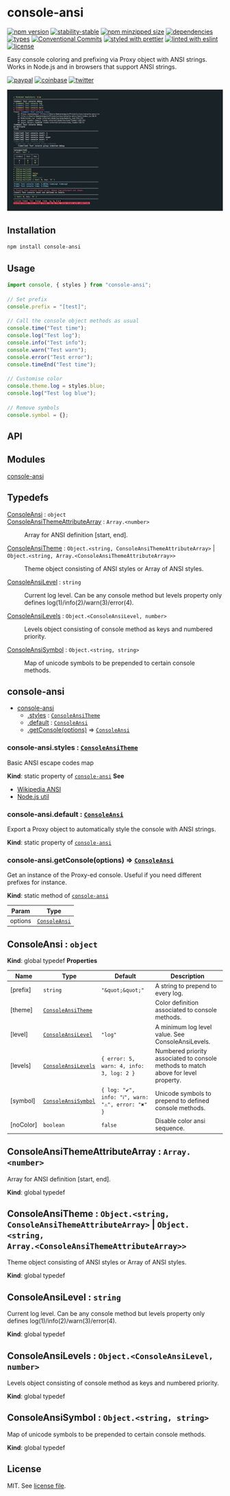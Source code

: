 # console-ansi

[![npm version](https://img.shields.io/npm/v/console-ansi)](https://www.npmjs.com/package/console-ansi)
[![stability-stable](https://img.shields.io/badge/stability-stable-green.svg)](https://www.npmjs.com/package/console-ansi)
[![npm minzipped size](https://img.shields.io/bundlephobia/minzip/console-ansi)](https://bundlephobia.com/package/console-ansi)
[![dependencies](https://img.shields.io/librariesio/release/npm/console-ansi)](https://github.com/dmnsgn/console-ansi/blob/main/package.json)
[![types](https://img.shields.io/npm/types/console-ansi)](https://github.com/microsoft/TypeScript)
[![Conventional Commits](https://img.shields.io/badge/Conventional%20Commits-1.0.0-fa6673.svg)](https://conventionalcommits.org)
[![styled with prettier](https://img.shields.io/badge/styled_with-Prettier-f8bc45.svg?logo=prettier)](https://github.com/prettier/prettier)
[![linted with eslint](https://img.shields.io/badge/linted_with-ES_Lint-4B32C3.svg?logo=eslint)](https://github.com/eslint/eslint)
[![license](https://img.shields.io/github/license/dmnsgn/console-ansi)](https://github.com/dmnsgn/console-ansi/blob/main/LICENSE.md)

Easy console coloring and prefixing via Proxy object with ANSI strings. Works in Node.js and in browsers that support ANSI strings.

[![paypal](https://img.shields.io/badge/donate-paypal-informational?logo=paypal)](https://paypal.me/dmnsgn)
[![coinbase](https://img.shields.io/badge/donate-coinbase-informational?logo=coinbase)](https://commerce.coinbase.com/checkout/56cbdf28-e323-48d8-9c98-7019e72c97f3)
[![twitter](https://img.shields.io/twitter/follow/dmnsgn?style=social)](https://twitter.com/dmnsgn)

![](https://raw.githubusercontent.com/dmnsgn/console-ansi/main/screenshot.jpg)

## Installation

```bash
npm install console-ansi
```

## Usage

```js
import console, { styles } from "console-ansi";

// Set prefix
console.prefix = "[test]";

// Call the console object methods as usual
console.time("Test time");
console.log("Test log");
console.info("Test info");
console.warn("Test warn");
console.error("Test error");
console.timeEnd("Test time");

// Customise color
console.theme.log = styles.blue;
console.log("Test log blue");

// Remove symbols
console.symbol = {};
```

## API

<!-- api-start -->

## Modules

<dl>
<dt><a href="#module_console-ansi">console-ansi</a></dt>
<dd></dd>
</dl>

## Typedefs

<dl>
<dt><a href="#ConsoleAnsi">ConsoleAnsi</a> : <code>object</code></dt>
<dd></dd>
<dt><a href="#ConsoleAnsiThemeAttributeArray">ConsoleAnsiThemeAttributeArray</a> : <code>Array.&lt;number&gt;</code></dt>
<dd><p>Array for ANSI definition [start, end].</p>
</dd>
<dt><a href="#ConsoleAnsiTheme">ConsoleAnsiTheme</a> : <code>Object.&lt;string, ConsoleAnsiThemeAttributeArray&gt;</code> | <code>Object.&lt;string, Array.&lt;ConsoleAnsiThemeAttributeArray&gt;&gt;</code></dt>
<dd><p>Theme object consisting of ANSI styles or Array of ANSI styles.</p>
</dd>
<dt><a href="#ConsoleAnsiLevel">ConsoleAnsiLevel</a> : <code>string</code></dt>
<dd><p>Current log level. Can be any console method but levels property only defines log(1)/info(2)/warn(3)/error(4).</p>
</dd>
<dt><a href="#ConsoleAnsiLevels">ConsoleAnsiLevels</a> : <code>Object.&lt;ConsoleAnsiLevel, number&gt;</code></dt>
<dd><p>Levels object consisting of console method as keys and numbered priority.</p>
</dd>
<dt><a href="#ConsoleAnsiSymbol">ConsoleAnsiSymbol</a> : <code>Object.&lt;string, string&gt;</code></dt>
<dd><p>Map of unicode symbols to be prepended to certain console methods.</p>
</dd>
</dl>

<a name="module_console-ansi"></a>

## console-ansi

- [console-ansi](#module_console-ansi)
  - [.styles](#module_console-ansi.styles) : [<code>ConsoleAnsiTheme</code>](#ConsoleAnsiTheme)
  - [.default](#module_console-ansi.default) : [<code>ConsoleAnsi</code>](#ConsoleAnsi)
  - [.getConsole(options)](#module_console-ansi.getConsole) ⇒ [<code>ConsoleAnsi</code>](#ConsoleAnsi)

<a name="module_console-ansi.styles"></a>

### console-ansi.styles : [<code>ConsoleAnsiTheme</code>](#ConsoleAnsiTheme)

Basic ANSI escape codes map

**Kind**: static property of [<code>console-ansi</code>](#module_console-ansi)
**See**

- [Wikipedia ANSI](<https://en.wikipedia.org/wiki/ANSI_escape_code#SGR_(Select_Graphic_Rendition)_parameters>)
- [Node.js util](https://nodejs.org/api/util.html#util_customizing_util_inspect_colors)

<a name="module_console-ansi.default"></a>

### console-ansi.default : [<code>ConsoleAnsi</code>](#ConsoleAnsi)

Export a Proxy object to automatically style the console with ANSI strings.

**Kind**: static property of [<code>console-ansi</code>](#module_console-ansi)
<a name="module_console-ansi.getConsole"></a>

### console-ansi.getConsole(options) ⇒ [<code>ConsoleAnsi</code>](#ConsoleAnsi)

Get an instance of the Proxy-ed console. Useful if you need different prefixes for instance.

**Kind**: static method of [<code>console-ansi</code>](#module_console-ansi)

| Param   | Type                                     |
| ------- | ---------------------------------------- |
| options | [<code>ConsoleAnsi</code>](#ConsoleAnsi) |

<a name="ConsoleAnsi"></a>

## ConsoleAnsi : <code>object</code>

**Kind**: global typedef
**Properties**

| Name      | Type                                                 | Default                                                                                                 | Description                                                                        |
| --------- | ---------------------------------------------------- | ------------------------------------------------------------------------------------------------------- | ---------------------------------------------------------------------------------- |
| [prefix]  | <code>string</code>                                  | <code>&quot;\&quot;\&quot;&quot;</code>                                                                 | A string to prepend to every log.                                                  |
| [theme]   | [<code>ConsoleAnsiTheme</code>](#ConsoleAnsiTheme)   |                                                                                                         | Color definition associated to console methods.                                    |
| [level]   | [<code>ConsoleAnsiLevel</code>](#ConsoleAnsiLevel)   | <code>&quot;log&quot;</code>                                                                            | A minimum log level value. See ConsoleAnsiLevels.                                  |
| [levels]  | [<code>ConsoleAnsiLevels</code>](#ConsoleAnsiLevels) | <code>{ error: 5, warn: 4, info: 3, log: 2 }</code>                                                     | Numbered priority associated to console methods to match above for level property. |
| [symbol]  | [<code>ConsoleAnsiSymbol</code>](#ConsoleAnsiSymbol) | <code>{ log: &quot;✔&quot;, info: &quot;ℹ&quot;, warn: &quot;⚠&quot;, error: &quot;✖&quot; }</code> | Unicode symbols to prepend to defined console methods.                             |
| [noColor] | <code>boolean</code>                                 | <code>false</code>                                                                                      | Disable color ansi sequence.                                                       |

<a name="ConsoleAnsiThemeAttributeArray"></a>

## ConsoleAnsiThemeAttributeArray : <code>Array.&lt;number&gt;</code>

Array for ANSI definition [start, end].

**Kind**: global typedef
<a name="ConsoleAnsiTheme"></a>

## ConsoleAnsiTheme : <code>Object.&lt;string, ConsoleAnsiThemeAttributeArray&gt;</code> \| <code>Object.&lt;string, Array.&lt;ConsoleAnsiThemeAttributeArray&gt;&gt;</code>

Theme object consisting of ANSI styles or Array of ANSI styles.

**Kind**: global typedef
<a name="ConsoleAnsiLevel"></a>

## ConsoleAnsiLevel : <code>string</code>

Current log level. Can be any console method but levels property only defines log(1)/info(2)/warn(3)/error(4).

**Kind**: global typedef
<a name="ConsoleAnsiLevels"></a>

## ConsoleAnsiLevels : <code>Object.&lt;ConsoleAnsiLevel, number&gt;</code>

Levels object consisting of console method as keys and numbered priority.

**Kind**: global typedef
<a name="ConsoleAnsiSymbol"></a>

## ConsoleAnsiSymbol : <code>Object.&lt;string, string&gt;</code>

Map of unicode symbols to be prepended to certain console methods.

**Kind**: global typedef

<!-- api-end -->

## License

MIT. See [license file](https://github.com/dmnsgn/console-ansi/blob/main/LICENSE.md).
